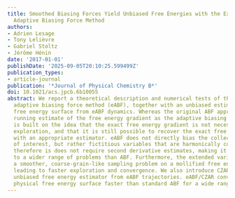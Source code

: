 ```yaml
---
title: Smoothed Biasing Forces Yield Unbiased Free Energies with the Extended-System
  Adaptive Biasing Force Method
authors:
- Adrien Lesage
- Tony Lelièvre
- Gabriel Stoltz
- Jérôme Hénin
date: '2017-01-01'
publishDate: '2025-09-05T20:10:25.599499Z'
publication_types:
- article-journal
publication: '*Journal of Physical Chemistry B*'
doi: 10.1021/acs.jpcb.6b10055
abstract: We report a theoretical description and numerical tests of the extended-system
  adaptive biasing force method (eABF), together with an unbiased estimator of the
  free energy surface from eABF dynamics. Whereas the original ABF approach uses its
  running estimate of the free energy gradient as the adaptive biasing force, eABF
  is built on the idea that the exact free energy gradient is not necessary for efficient
  exploration, and that it is still possible to recover the exact free energy separately
  with an appropriate estimator. eABF does not directly bias the collective coordinates
  of interest, but rather fictitious variables that are harmonically coupled to them;
  therefore is does not require second derivative estimates, making it easily applicable
  to a wider range of problems than ABF. Furthermore, the extended variables present
  a smoother, coarse-grain-like sampling problem on a mollified free energy surface,
  leading to faster exploration and convergence. We also introduce CZAR, a simple,
  unbiased free energy estimator from eABF trajectories. eABF/CZAR converges to the
  physical free energy surface faster than standard ABF for a wide range of parameters.
---
```


